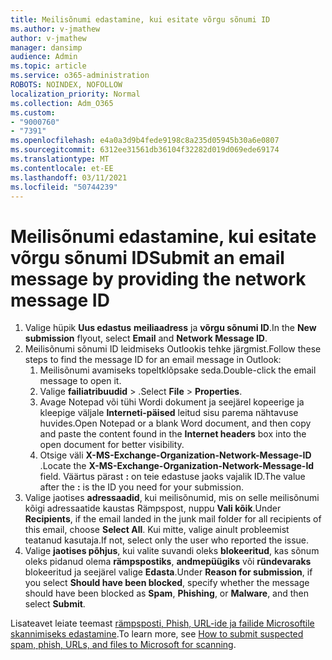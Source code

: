 ```yaml
---
title: Meilisõnumi edastamine, kui esitate võrgu sõnumi ID
ms.author: v-jmathew
author: v-jmathew
manager: dansimp
audience: Admin
ms.topic: article
ms.service: o365-administration
ROBOTS: NOINDEX, NOFOLLOW
localization_priority: Normal
ms.collection: Adm_O365
ms.custom:
- "9000760"
- "7391"
ms.openlocfilehash: e4a0a3d9b4fede9198c8a235d05945b30a6e0807
ms.sourcegitcommit: 6312ee31561db36104f32282d019d069ede69174
ms.translationtype: MT
ms.contentlocale: et-EE
ms.lasthandoff: 03/11/2021
ms.locfileid: "50744239"
---
```

# <a name="submit-an-email-message-by-providing-the-network-message-id"></a><span data-ttu-id="33af0-102">Meilisõnumi edastamine, kui esitate võrgu sõnumi ID</span><span class="sxs-lookup"><span data-stu-id="33af0-102">Submit an email message by providing the network message ID</span></span>

1. <span data-ttu-id="33af0-103">Valige hüpik **Uus edastus** **meiliaadress** ja **võrgu sõnumi ID**.</span><span class="sxs-lookup"><span data-stu-id="33af0-103">In the **New submission** flyout, select **Email** and **Network Message ID**.</span></span>
2. <span data-ttu-id="33af0-104">Meilisõnumi sõnumi ID leidmiseks Outlookis tehke järgmist.</span><span class="sxs-lookup"><span data-stu-id="33af0-104">Follow these steps to find the message ID for an email message in Outlook:</span></span>
    1. <span data-ttu-id="33af0-105">Meilisõnumi avamiseks topeltklõpsake seda.</span><span class="sxs-lookup"><span data-stu-id="33af0-105">Double-click the email message to open it.</span></span>
    1. <span data-ttu-id="33af0-106">Valige **failiatribuudid**  >  .</span><span class="sxs-lookup"><span data-stu-id="33af0-106">Select **File** > **Properties**.</span></span>
    1. <span data-ttu-id="33af0-107">Avage Notepad või tühi Wordi dokument ja seejärel kopeerige ja kleepige väljale **Interneti-päised** leitud sisu parema nähtavuse huvides.</span><span class="sxs-lookup"><span data-stu-id="33af0-107">Open Notepad or a blank Word document, and then copy and paste the content found in the **Internet headers** box into the open document for better visibility.</span></span>
    1. <span data-ttu-id="33af0-108">Otsige väli **X-MS-Exchange-Organization-Network-Message-ID** .</span><span class="sxs-lookup"><span data-stu-id="33af0-108">Locate the **X-MS-Exchange-Organization-Network-Message-Id** field.</span></span> <span data-ttu-id="33af0-109">Väärtus pärast **:** on teie edastuse jaoks vajalik ID.</span><span class="sxs-lookup"><span data-stu-id="33af0-109">The value after the **:** is the ID you need for your submission.</span></span>
3. <span data-ttu-id="33af0-110">Valige jaotises **adressaadid**, kui meilisõnumid, mis on selle meilisõnumi kõigi adressaatide kaustas Rämpspost, nuppu **Vali kõik**.</span><span class="sxs-lookup"><span data-stu-id="33af0-110">Under **Recipients**, if the email landed in the junk mail folder for all recipients of this email, choose **Select All**.</span></span> <span data-ttu-id="33af0-111">Kui mitte, valige ainult probleemist teatanud kasutaja.</span><span class="sxs-lookup"><span data-stu-id="33af0-111">If not, select only the user who reported the issue.</span></span>
4. <span data-ttu-id="33af0-112">Valige **jaotises põhjus**, kui valite suvandi oleks **blokeeritud**, kas sõnum oleks pidanud olema **rämpspostiks**, **andmepüügiks** või **ründevaraks** blokeeritud ja seejärel valige **Edasta**.</span><span class="sxs-lookup"><span data-stu-id="33af0-112">Under **Reason for submission**, if you select **Should have been blocked**, specify whether the message should have been blocked as **Spam**, **Phishing**, or **Malware**, and then select **Submit**.</span></span>

<span data-ttu-id="33af0-113">Lisateavet leiate teemast [rämpsposti, Phish, URL-ide ja failide Microsoftile skannimiseks edastamine](https://go.microsoft.com/fwlink/?linkid=2101479).</span><span class="sxs-lookup"><span data-stu-id="33af0-113">To learn more, see [How to submit suspected spam, phish, URLs, and files to Microsoft for scanning](https://go.microsoft.com/fwlink/?linkid=2101479).</span></span>
